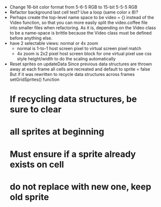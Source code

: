 - Change 16-bit color format from 5-6-5 RGB to 15-bit 5-5-5 RGB
- Refactor background last cell test?  Use a loop (same color x 8)?
- Perhaps create the top-level name space to be video = {}
  instead of the Video function, so that you can more easily split
  the video.coffee file into smaller files when refactoring.
  As it is, depending on the Video class to be a name-space is brittle
  because the Video class must be defined before anything else.
- have 2 selectable views: normal or 4x zoom
  - normal is 1-to-1 host screen pixel to virtual screen pixel match
  - 4x zoom is 2x2 pixel host screen block for one virtual pixel
    use css style height/width to do the scaling automatically
- Reset sprites on updateData
  Since previous data structures are thrown away at each frame
  all cells are recreated and default to sprite = false
  But if it was rewritten to recycle data structures across frames
  setGridSprites() function
  # If recycling data structures, be sure to clear
  # all sprites at beginning
  # Must ensure if a sprite already exists on cell
  # do not replace with new one, keep old sprite
